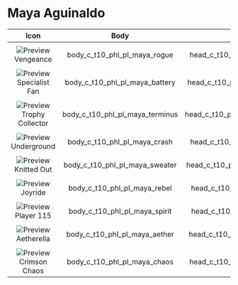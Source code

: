  #  Maya Aguinaldo
 
| Icon | Body | Head | Arms
| :--: | :--: | :--: | :--:
| | | | | 
| ![Preview](https://static.wikia.nocookie.net/callofduty/images/3/34/Maya_Vengeance_Skin_BO6.png/revision/latest?cb=20241028013631) <br>Vengeance  | body_c_t10_phl_pl_maya_rogue | head_c_t10_phl_pl_maya_rogue | vm_c_t10_phl_pl_maya_rogue | 
| | | | | 
| ![Preview](https://static.wikia.nocookie.net/callofduty/images/2/23/Maya_Specialist_Fan_Skin_BO6.png/revision/latest?cb=20241028013629) <br>Specialist Fan  | body_c_t10_phl_pl_maya_battery | head_c_t10_phl_pl_maya_battery | vm_c_t10_phl_pl_maya_battery | 
| | | | | 
| ![Preview](https://static.wikia.nocookie.net/callofduty/images/8/80/Maya_Trophy_Collector_Skin_BO6.png/revision/latest?cb=20241028013630) <br>Trophy Collector | body_c_t10_phl_pl_maya_terminus | head_c_t10_phl_pl_maya_terminus | vm_c_t10_phl_pl_maya_terminus | 
| | | | | 
| ![Preview](https://static.wikia.nocookie.net/callofduty/images/f/f2/Maya_Underground_Skin_BO6.png/revision/latest?cb=20241119185609) <br>Underground | body_c_t10_phl_pl_maya_crash | head_c_t10_phl_pl_maya_crash | vm_c_t10_phl_pl_maya_crash | 
| | | | | 
| ![Preview](https://static.wikia.nocookie.net/callofduty/images/5/5c/Maya_KnittedOut_Skin_BO6.png/revision/latest?cb=20241211224449) <br>Knitted Out | body_c_t10_phl_pl_maya_sweater | head_c_t10_phl_pl_maya_sweater | vm_c_t10_phl_pl_maya_sweater | 
| | | | | 
| ![Preview](https://static.wikia.nocookie.net/callofduty/images/c/ce/Maya_Joyride_Skin_BO6.png/revision/latest?cb=20250111010301) <br>Joyride | body_c_t10_phl_pl_maya_rebel | head_c_t10_phl_pl_maya_rebel | vm_c_t10_phl_pl_maya_rebel | 
| | | | | 
| ![Preview](https://static.wikia.nocookie.net/callofduty/images/a/a4/Maya_Player115_Skin_BO6.png/revision/latest?cb=20250103235852) <br>Player 115 | body_c_t10_phl_pl_maya_spirit | head_c_t10_phl_pl_maya_spirit | vm_c_t10_phl_pl_maya_spirit | 
| | | | | 
| ![Preview](https://stockpile.detonated.com/static/bundle_images/resized/bo6207a0dd1ac538b82cf9d47743b5a3d93f7afd85843cc933ecdbfdaaf3646bfe2_large.webp) <br>Aetherella | body_c_t10_phl_pl_maya_aether | head_c_t10_phl_pl_maya_aether | vm_c_t10_phl_pl_maya_aether | 
| | | | | 
| ![Preview](https://upload.wikimedia.org/wikipedia/commons/a/a3/Image-not-found.png) <br>Crimson Chaos | body_c_t10_phl_pl_maya_chaos | head_c_t10_phl_pl_maya_chaos | vm_c_t10_phl_pl_maya_chaos | 
